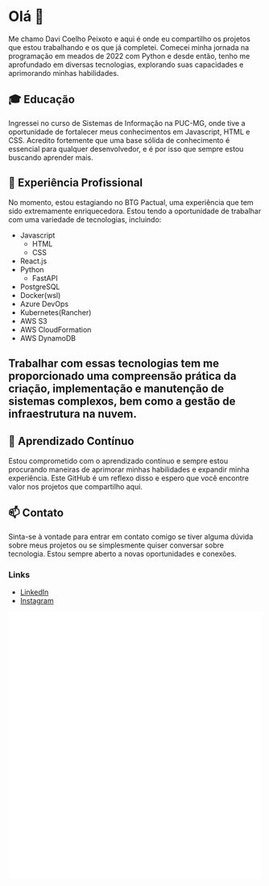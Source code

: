 # __Olá__ 👋

Me chamo Davi Coelho Peixoto e aqui é onde eu compartilho os projetos que estou trabalhando e os que já completei. Comecei minha jornada na programação em meados de 2022 com Python e desde então, tenho me aprofundado em diversas tecnologias, explorando suas capacidades e aprimorando minhas habilidades.

## 🎓 __Educação__

Ingressei no curso de Sistemas de Informação na PUC-MG, onde tive a oportunidade de fortalecer meus conhecimentos em Javascript, HTML e CSS. Acredito fortemente que uma base sólida de conhecimento é essencial para qualquer desenvolvedor, e é por isso que sempre estou buscando aprender mais.

## 💼 __Experiência Profissional__
No momento, estou estagiando no BTG Pactual, uma experiência que tem sido extremamente enriquecedora. Estou tendo a oportunidade de trabalhar com uma variedade de tecnologias, incluindo:

- Javascript
  - HTML
  - CSS  
- React.js
- Python
  - FastAPI
- PostgreSQL
- Docker(wsl)
- Azure DevOps
- Kubernetes(Rancher)
- AWS S3
- AWS CloudFormation
- AWS DynamoDB
## Trabalhar com essas tecnologias tem me proporcionado uma compreensão prática da criação, implementação e manutenção de sistemas complexos, bem como a gestão de infraestrutura na nuvem.

##  🌱 __Aprendizado Contínuo__
Estou comprometido com o aprendizado contínuo e sempre estou procurando maneiras de aprimorar minhas habilidades e expandir minha experiência. Este GitHub é um reflexo disso e espero que você encontre valor nos projetos que compartilho aqui.

## 📫 __Contato__
Sinta-se à vontade para entrar em contato comigo se tiver alguma dúvida sobre meus projetos ou se simplesmente quiser conversar sobre tecnologia. Estou sempre aberto a novas oportunidades e conexões.
### __Links__
- [LinkedIn](https://www.linkedin.com/in/davicpls/)
- [Instagram](https://www.instagram.com/davicpls/)

![Metrics](https://github.com/Davicpls/Davicpls/blob/main/github-metrics.svg)

